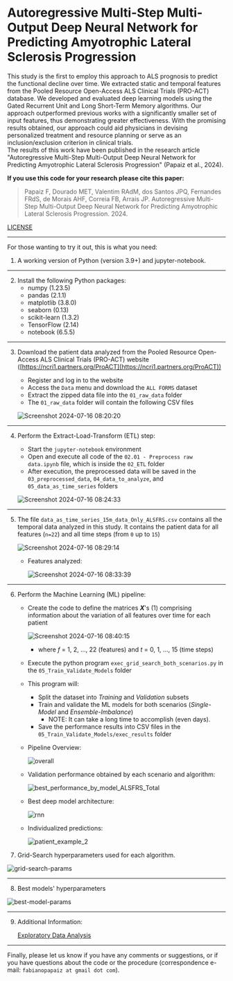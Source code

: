 # Autoregressive Multi-Step Multi-Output Deep Neural Network for Predicting Amyotrophic Lateral Sclerosis Progression


This study is the first to employ this approach to ALS prognosis to predict the functional decline over time. We extracted static and temporal features from the Pooled Resource Open-Access ALS Clinical Trials (PRO-ACT) database. We developed and evaluated deep learning models using the Gated Recurrent Unit and Long Short-Term Memory algorithms. Our approach outperformed previous works with a significantly smaller set of input features, thus demonstrating greater effectiveness. With the promising results obtained, our approach could aid physicians in devising personalized treatment and resource planning or serve as an inclusion/exclusion criterion in clinical trials.  
The results of this work have been published in the research article "Autoregressive Multi-Step Multi-Output Deep Neural Network for Predicting Amyotrophic Lateral Sclerosis Progression" (Papaiz et al., 2024).


**If you use this code for your research please cite this paper:**

> Papaiz F, Dourado MET, Valentim RAdM, dos Santos JPQ, Fernandes FRdS, de Morais AHF, Correia FB, Arrais JP. Autoregressive Multi-Step Multi-Output Deep Neural Network for Predicting Amyotrophic Lateral Sclerosis Progression. 2024.
   
[LICENSE](LICENSE)

---
For those wanting to try it out, this is what you need:
1) A working version of Python (version 3.9+) and jupyter-notebook.

---

2) Install the following Python packages:
    - numpy (1.23.5)
    - pandas (2.1.1)
    - matplotlib (3.8.0)
    - seaborn (0.13)
    - scikit-learn (1.3.2)
    - TensorFlow (2.14)
    - notebook (6.5.5)

---

3) Download the patient data analyzed from the Pooled Resource Open-Access ALS Clinical Trials (PRO-ACT) website ([https://ncri1.partners.org/ProACT](https://ncri1.partners.org/ProACT))
    - Register and log in to the website
    - Access the `Data` menu and download the `ALL FORMS` dataset
    - Extract the zipped data file into the `01_raw_data` folder
    - The `01_raw_data` folder will contain the following CSV files

     ![Screenshot 2024-07-16 08:20:20](https://github.com/user-attachments/assets/ac9848ad-7f55-4dff-bd93-7b1defbf5a81)

      
---
      
4) Perform the Extract-Load-Transform (ETL) step:    
    - Start the `jupyter-notebook` environment 
    - Open and execute all code of the `02.01 - Preprocess raw data.ipynb` file, which is inside the `02_ETL` folder
    - After execution, the preprocessed data will be saved in the `03_preprocessed_data`, `04_data_to_analyze`, and `05_data_as_time_series` folders

    ![Screenshot 2024-07-16 08:24:33](https://github.com/user-attachments/assets/e1e9534c-a41f-4e8a-ab51-5e82ba480611)


---
      
5) The file `data_as_time_series_15m_data_Only_ALSFRS.csv` contains all the temporal data analyzed in this study. It contains the patient data for all features (`n=22`) and all time steps (from `0` up to `15`)

    ![Screenshot 2024-07-16 08:29:14](https://github.com/user-attachments/assets/34d5c880-b2d5-4f1a-97b8-5f9b65c8102c)


    - Features analyzed:

        ![Screenshot 2024-07-16 08:33:39](https://github.com/user-attachments/assets/d7a55da2-7394-450e-b87c-a58da4e3961e)

      

---

6) Perform the Machine Learning (ML) pipeline:
    - Create the code to define the matrices **_X_**'s (1) comprising information about the variation of all features over time for each patient

        ![Screenshot 2024-07-16 08:40:15](https://github.com/user-attachments/assets/64c9174d-9f74-490f-ba62-a287bde8d864)


       - where _f_ = 1, 2, ..., 22 (features) and _t_ = 0, 1, ..., 15 (time steps)

   
    - Execute the python program ```exec_grid_search_both_scenarios.py``` in the `05_Train_Validate_Models` folder
    - This program will:
        - Split the dataset into _Training_ and _Validation_ subsets 
        - Train and validate the ML models for both scenarios (_Single-Model_ and _Ensemble-Imbalance_)
           - NOTE: It can take a long time to accomplish (even days).
        - Save the performance results into CSV files in the `05_Train_Validate_Models/exec_results` folder
             
    - Pipeline Overview:

      ![overall](https://github.com/fabianopapaiz/autoregressive_deep_network_for_predicting_als_progression/assets/16102250/10559c84-9b84-460d-91ca-132dab0124d4)



    - Validation performance obtained by each scenario and algorithm:
  
      ![best_performance_by_model_ALSFRS_Total](https://github.com/fabianopapaiz/autoregressive_deep_network_for_predicting_als_progression/assets/16102250/b15c9e02-633b-4d65-ad73-c15555f3bf95)


    - Best deep model architecture:

      ![rnn](https://github.com/fabianopapaiz/autoregressive_deep_network_for_predicting_als_progression/assets/16102250/87baaf73-c88e-4d04-bf23-5ab4ec8c4e7d)

          
    - Individualized predictions:

      ![patient_example_2](https://github.com/fabianopapaiz/autoregressive_deep_network_for_predicting_als_progression/assets/16102250/c7c180ef-d15e-4bd2-a983-287b80206060)



8) Grid-Search hyperparameters used for each algorithm.

![grid-search-params](https://github.com/fabianopapaiz/ensemble_imbalance_model_for_als_prognosis/assets/16102250/8ed50d34-ff82-43c7-8364-b51d9ffbff8b)


---

8) Best models' hyperparameters

![best-model-params](https://github.com/fabianopapaiz/ensemble_imbalance_model_for_als_prognosis/assets/16102250/2d00db54-ddd3-4001-9193-15fa1ac12ca5)

---

9) Additional Information:

   [Exploratory Data Analysis](https://github.com/fabianopapaiz/ensemble_imbalance_model_for_als_prognosis/files/12899208/additional_info.pdf)


---
Finally, please let us know if you have any comments or suggestions, or if you have questions about the code or the procedure (correspondence e-mail: `fabianopapaiz at gmail dot com`). 



